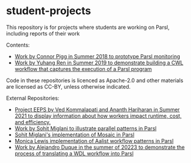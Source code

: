 # student-projects

This repository is for projects where students are working on Parsl, including reports of their work

Contents: 
* [Work by Connor Pigg in Summer 2018 to prototype Parsl monitoring](2018-summer-connor-monitoring)
* [Work by Yuhang Ren in Summer 2019 to demonstrate building a CWL workflow that captures the execution of a Parsl program](2019-summer-Parsl-to-CWL)

Code in these repositories is licenced as Apache-2.0 and other materials are licensed as CC-BY, unless otherwise indicated.


External Repositories:
* [Project EEPS by Ved Kommalapati and Ananth Hariharan in Summer 2021 to display information about how workers impact runtime, cost, and efficiency.](https://github.com/kommav/EEPS)
* [Work by Sohit Miglani to illustrate parallel patterns in Parsl](https://github.com/Parsl/parallel_patterns)
* [Sohit Miglani's implementation of Mosaic in Parsl](https://github.com/Parsl/parallel_patterns)
* [Monica Lewis implementation of Aalist workflow patterns in Parsl](https://github.com/Parsl/parsl/pull/14)
* [Work by Alejandro Duque in the summer of 20223 to demonstrate the process of translating a WDL workflow into Parsl](https://github.com/grimloc-aduque/Phyloflow-Parsl-Implementation)
